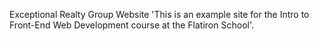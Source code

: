 Exceptional Realty Group Website
  'This is an example site for the Intro to Front-End Web Development course at the Flatiron School'.